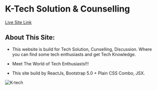 # K-Tech Solution & Counselling

[Live Site Link](https://k-tech.netlify.app/)

## About This Site:

* This website is build for Tech Solution, Cunselling, Discussion. Where you can find some tech enthusiasts and get Tech Knowledge.

* Meet The World of Tech Enthusiasts!!!

* This site build by ReactJs, Bootstrap 5.0 + Plain CSS Combo, JSX.



![K-tech](https://img.arirang.com/A_UpFile/Template/TP200720160544_A1.jpg)